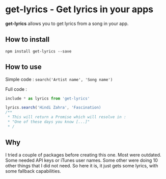 # get-lyrics - Get lyrics in your apps

**get-lyrics** allows you to get lyrics from a song in your app.

## How to install

```
npm install get-lyrics --save
```

## How to use
Simple code :
`search('Artist name', 'Song name')`

Full code :
```javascript
include * as lyrics from 'get-lyrics'

lyrics.search('Hindi Zahra', 'Fascination)
/**
 * This will return a Promise which will resolve in :
 * "One of these days you know [...]"
 * /
```

## Why
I tried a couple of packages before creating this one. Most were outdated. Some needed API keys or iTunes user names. Some other were doing 10 other things that I did not need. So here it is, it just gets some lyrics, with some fallback capabilities. 
